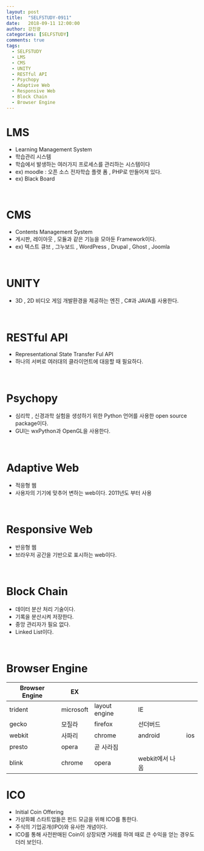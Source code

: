 ```yaml
---
layout: post
title:  "SELFSTUDY-0911"
date:   2018-09-11 12:00:00
author: 강진광
categories: [SELFSTUDY]
comments: true
tags:
  - SELFSTUDY
  - LMS
  - CMS
  - UNITY
  - RESTful API
  - Psychopy
  - Adaptive Web
  - Responsive Web
  - Block Chain
  - Browser Engine
---
```


# LMS
- Learning Management System 
- 학습관리 시스템
- 학습에서 발생하는 여러가지 프로세스를 관리하는 시스템이다
- ex) moodle : 오픈 소스 전자학습 플랫 폼 , PHP로 만들어져 있다.
- ex) Black Board

<br>

# CMS
- Contents Management System
- 게시판, 레이아웃 , 모듈과 같은 기능을 모아둔 Framework이다.
- ex) 텍스트 큐브 , 그누보드 , WordPress , Drupal , Ghost , Joomla
<br>

# UNITY
- 3D , 2D 비디오 게임 개발환경을 제공하는 엔진 , C#과 JAVA를 사용한다.
<br>

# RESTful API
- Representational State Transfer Ful API
- 하나의 서버로 여러대의 클라이언트에 대응할 때 필요하다.
<br>

# Psychopy
- 심리학 , 신경과학 실험을 생성하기 위한 Python 언어를 사용한 open source package이다. 
- GUI는 wxPython과 OpenGL을 사용한다.
<br>

# Adaptive Web
- 적응형 웹 
- 사용자의 기기에 맞추어 변하는 web이다. 2011년도 부터 사용
<br>

# Responsive Web
- 반응형 웹
- 브라우저 공간을 기반으로 표시하는 web이다.
<br>

# Block Chain
- 데이터 분산 처리 기술이다. 
- 기록을 분산시켜 저장한다. 
- 중앙 관리자가 필요 없다.
- Linked List이다.

<br>

# Browser Engine
| Browser Engine |EX||||
|---------|-----------|---------------|-----------------|-----|
| trident | microsoft | layout engine | IE              |     |
| gecko   | 모질라    | firefox       | 선더버드        |     |
| webkit  | 사파리    | chrome        | android         | ios |
| presto  | opera     | 곧 사라짐     |                 |     |
| blink   | chrome    | opera         | webkit에서 나옴 |     |

# ICO
- Initial Coin Offering
- 가상화폐 스타트업들은 펀드 모금을 위해 ICO를 통한다.
- 주식의 기업공개(IPO)와 유사한 개념이다.
- ICO를 통해 사전판매된 Coin이 상장되면 거래를 하여 때로 큰 수익을 얻는 경우도 더러 보인다.
